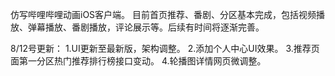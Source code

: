 仿写哔哩哔哩动画iOS客户端。
目前首页推荐、番剧、分区基本完成，包括视频播放、弹幕播放、番剧播放，评论展示等。后续有时间将逐渐完善。

8/12号更新：
1.UI更新至最新版，架构调整。
2.添加个人中心UI效果。
3.推荐页面第一分区热门推荐排行榜接口变动。
4.轮播图详情网页微调整。
